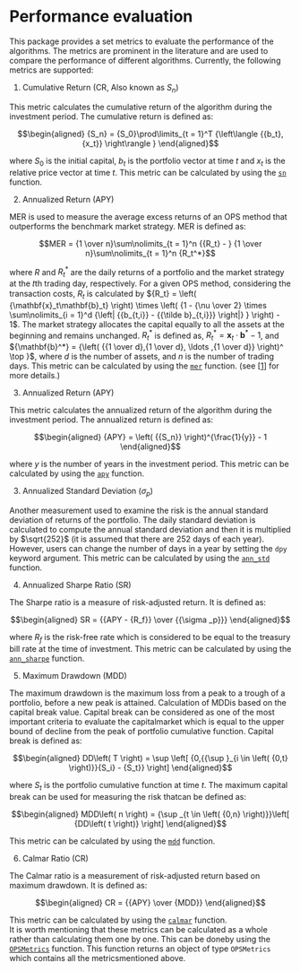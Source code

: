 # Performance evaluation

This package provides a set metrics to evaluate the performance of the algorithms. The metrics are prominent in the literature and are used to compare the performance of different algorithms. Currently, the following metrics are supported:

1. Cumulative Return (CR, Also known as $S_n$)

This metric calculates the cumulative return of the algorithm during the investment period. The cumulative return is defined as:

```math
\begin{aligned}
{S_n} = {S_0}\prod\limits_{t = 1}^T {\left\langle {{b_t},{x_t}} \right\rangle }
\end{aligned}
```

where $S_0$ is the initial capital, $b_t$ is the portfolio vector at time $t$ and $x_t$ is the relative price vector at time $t$.   This metric can be calculated by using the [`sn`](@ref) function.

2. Annualized Return (APY)

MER is used to measure the average excess returns of an OPS method that outperforms the benchmark market strategy. MER is defined as:

```math
MER = {1 \over n}\sum\nolimits_{t = 1}^n {{R_t} - } {1 \over n}\sum\nolimits_{t = 1}^n {R_t^*}
```

where $R$ and ${R_t^*}$ are the daily returns of a portfolio and the market strategy at the 𝑡th trading day, respectively. For a given OPS method, considering the transaction costs, ${{R_t}}$ is calculated by ${R_t} = \left( {\mathbf{x}_t\mathbf{b}_t} \right) \times \left( {1 - {\nu  \over 2} \times \sum\nolimits_{i = 1}^d {\left| {{b_{t,i}} - {{\tilde b}_{t,i}}} \right|} } \right) - 1$. The market strategy allocates the capital equally to all the assets at the beginning and remains unchanged. ${R_t^*}$ is defined as, $R_t^* = \mathbf{x}_t \cdot \mathbf{b}^* - 1$, and ${\mathbf{b}^*} = {\left( {{1 \over d},{1 \over d}, \ldots ,{1 \over d}} \right)^ \top }$, where $d$ is the number of assets, and $n$ is the number of trading days. This metric can be calculated by using the [`mer`](@ref) function. (see [[1](https://doi.org/10.1016/j.patcog.2023.109872)] for more details.)


3. Annualized Return (APY)

This metric calculates the annualized return of the algorithm during the investment period. The annualized return is defined as:

```math
\begin{aligned}
{APY} = \left( {{S_n}} \right)^{\frac{1}{y}} - 1
\end{aligned}
```

where $y$ is the number of years in the investment period. This metric can be calculated by using the [`apy`](@ref) function.

3. Annualized Standard Deviation ($\sigma_p$)

Another measurement used to examine the risk is the annual standard deviation of returns of the portfolio. The daily standard deviation is calculated to compute the annual standard deviation and then it is multiplied by $\sqrt{252}$ (it is assumed that there are 252 days of each year). However, users can change the number of days in a year by setting the `dpy` keyword argument. This metric can be calculated by using the [`ann_std`](@ref) function.

4. Annualized Sharpe Ratio (SR)

The Sharpe ratio is a measure of risk-adjusted return. It is defined as:

```math
\begin{aligned}
SR = {{APY - {R_f}} \over {{\sigma _p}}}
\end{aligned}
```

where $R_f$ is the risk-free rate which is considered to be equal to the treasury bill rate at the time of investment. This metric can be calculated by using the [`ann_sharpe`](@ref) function.

5. Maximum Drawdown (MDD)

The maximum drawdown is the maximum loss from a peak to a trough of a portfolio, before a new peak is attained. Calculation of MDDis based on the capital break value. Capital break can be considered as one of the most important criteria to evaluate the capitalmarket which is equal to the upper bound of decline from the peak of portfolio cumulative function. Capital break is defined as:

```math
\begin{aligned}
DD\left( T \right) = \sup \left[ {0,{{\sup }_{i \in \left( {0,t} \right)}}{S_i} - {S_t}} \right]
\end{aligned}
```

where $S_t$ is the portfolio cumulative function at time $t$. The maximum capital break can be used for measuring the risk thatcan be defined as:

```math
\begin{aligned}
MDD\left( n \right) = {\sup _{t \in \left( {0,n} \right)}}\left[ {DD\left( t \right)} \right]
\end{aligned}
```

This metric can be calculated by using the [`mdd`](@ref) function.

6. Calmar Ratio (CR)

The Calmar ratio is a measurement of risk-adjusted return based on maximum drawdown. It is defined as:  

```math
\begin{aligned}
CR = {{APY} \over {MDD}}
\end{aligned}
```

This metric can be calculated by using the [`calmar`](@ref) function.  
It is worth mentioning that these metrics can be calculated as a whole rather than calculating them one by one. This can be doneby using the [`OPSMetrics`](@ref) function. This function returns an object of type `OPSMetrics` which contains all the metricsmentioned above.